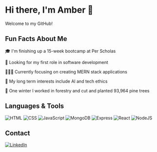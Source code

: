 # Hi there, I'm Amber 👋

<p>Welcome to my GitHub!</p>

## Fun Facts About Me
  🎓 I'm finishing up a 15-week bootcamp at Per Scholas

  💼 Looking for my first role in software development
  
  👩🏻‍💻 Currently focusing on creating MERN stack applications

  👀 My long term interests include AI and tech ethics

  🌲 One winter I worked in forestry and cut and planted 93,964 pine trees

## Languages & Tools

![HTML](https://img.shields.io/badge/HTML-239120?style=for-the-badge&logo=html5&logoColor=white)
![CSS](https://img.shields.io/badge/CSS-239120?&style=for-the-badge&logo=css3&logoColor=white)
![JavaScript](https://img.shields.io/badge/JavaScript-F7DF1E?style=for-the-badge&logo=javascript&logoColor=black)
![MongoDB](https://img.shields.io/badge/MongoDB-4EA94B?style=for-the-badge&logo=mongodb&logoColor=white)
![Express](https://img.shields.io/badge/Express.js-404D59?style=for-the-badge)
![React](https://img.shields.io/badge/React-20232A?style=for-the-badge&logo=react&logoColor=61DAFB)
![NodeJS](https://img.shields.io/badge/Node.js-43853D?style=for-the-badge&logo=node.js&logoColor=white)

## Contact

[![LinkedIn](https://img.shields.io/badge/LinkedIn-0077B5?style=for-the-badge&logo=linkedin&logoColor=white)](https://www.linkedin.com/in/amber-hunt-90b612263/)
